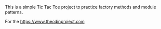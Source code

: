 This is a simple Tic Tac Toe project to practice factory methods and module patterns.

For the https://www.theodinproject.com